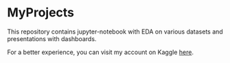 # MyProjects

This repository contains jupyter-notebook with EDA on various datasets and presentations with dashboards.

For a better experience, you can visit my account on Kaggle [here](https://www.kaggle.com/timokhinilya).
